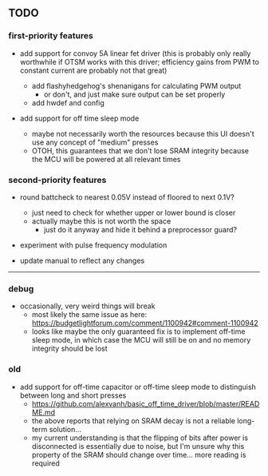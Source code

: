 TODO
----


### first-priority features
  * add support for convoy 5A linear fet driver
    (this is probably only really worthwhile if OTSM works with this driver;
    efficiency gains from PWM to constant current are probably not that great)
    - add flashyhedgehog's shenanigans for calculating PWM output
      - or don't, and just make sure output can be set properly
    - add hwdef and config

  * add support for off time sleep mode
    - maybe not necessarily worth the resources because this UI doesn't use any
      concept of "medium" presses
    - OTOH, this guarantees that we don't lose SRAM integrity because the MCU
      will be powered at all relevant times


### second-priority features
  * round battcheck to nearest 0.05V instead of floored to next 0.1V?
    - just need to check for whether upper or lower bound is closer
    - actually maybe this is not worth the space
      - just do it anyway and hide it behind a preprocessor guard?

  * experiment with pulse frequency modulation

  * update manual to reflect any changes


--------------------------------------------------------------------------------


### debug
  * occasionally, very weird things will break
    - most likely the same issue as here:
      https://budgetlightforum.com/comment/1100942#comment-1100942
    - looks like maybe the only guaranteed fix is to implement off-time sleep
      mode, in which case the MCU will still be on and no memory integrity
      should be lost


### old
  * add support for off-time capacitor or off-time sleep mode to distinguish
    between long and short presses
    - https://github.com/alexvanh/basic_off_time_driver/blob/master/README.md
    - the above reports that relying on SRAM decay is not a reliable
      long-term solution...
    - my current understanding is that the flipping of bits after power is
      disconnected is essentially due to noise, but I'm unsure why this
      property of the SRAM should change over time... more reading is
      required
